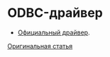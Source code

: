 # ODBC-драйвер

- [Официальный драйвер](https://github.com/yandex/clickhouse-odbc).

[Оригинальная статья](https://clickhouse.yandex/docs/ru/interfaces/odbc/) <!--hide-->
